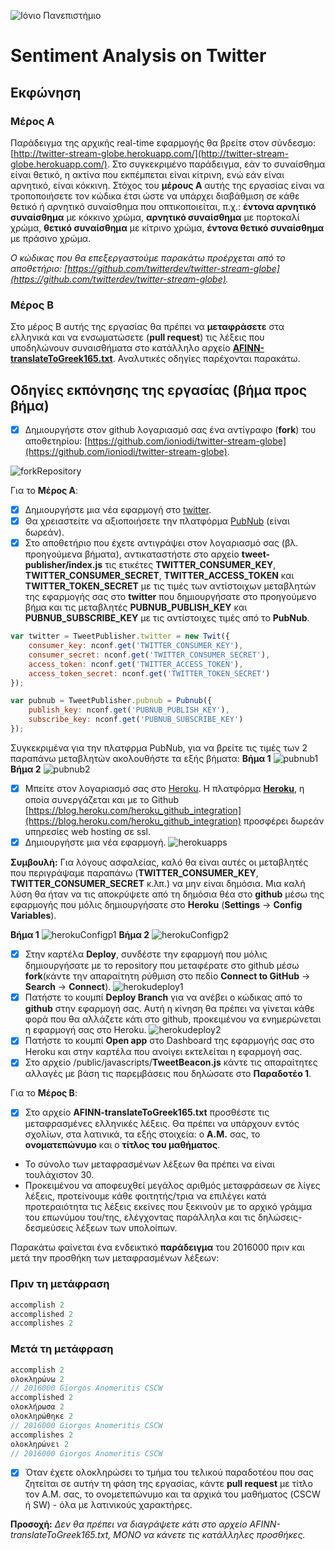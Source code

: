 ![Ιόνιο Πανεπιστήμιο](screenshots/logo-ionio-black-150x150.jpg)

# Sentiment Analysis on Twitter

## Εκφώνηση
### Μέρος Α
Παράδειγμα της αρχικής real-time εφαρμογής θα βρείτε στον σύνδεσμο: [http://twitter-stream-globe.herokuapp.com/](http://twitter-stream-globe.herokuapp.com/). Στο συγκεκριμένο παράδειγμα, εάν το συναίσθημα είναι θετικό, η ακτίνα που εκπέμπεται είναι κίτρινη, ενώ εάν είναι αρνητικό, είναι κόκκινη. Στόχος του **μέρους Α** αυτής της εργασίας είναι να τροποποιήσετε τον κώδικα έτσι ώστε να υπάρχει διαβάθμιση σε κάθε θετικό ή αρνητικό συναίσθημα που οπτικοποιείται, π.χ.: **έντονα αρνητικό συναίσθημα** με κόκκινο χρώμα, **αρνητικό συναίσθημα** με πορτοκαλί χρώμα, **θετικό συναίσθημα** με κίτρινο χρώμα, **έντονα θετικό συναίσθημα** με πράσινο χρώμα.

*Ο κώδικας που θα επεξεργαστούμε παρακάτω προέρχεται από το αποθετήριο: [https://github.com/twitterdev/twitter-stream-globe](https://github.com/twitterdev/twitter-stream-globe).* 

### Μέρος Β
Στο μέρος Β αυτής της εργασίας θα πρέπει να **μεταφράσετε** στα ελληνικά και να ενσωματώσετε (**pull request**) τις λέξεις που υποδηλώνουν συναισθήματα στο κατάλληλο αρχείο **[AFINN-translateToGreek165.txt](https://github.com/ioniodi/twitter-stream-globe/blob/master/AFINN-translateToGreek165.txt)**. Αναλυτικές οδηγίες παρέχονται παρακάτω.


## Οδηγίες εκπόνησης της εργασίας (βήμα προς βήμα)
- [x] Δημιουργήστε στον github λογαριασμό σας ένα αντίγραφο (**fork**) του αποθετηρίου: [https://github.com/ioniodi/twitter-stream-globe](https://github.com/ioniodi/twitter-stream-globe).

![forkRepository](https://github.com/courses-ionio/projects/blob/master/tweetSentimentStreamGlobe/screenshots/odigiesTwitterSentimentGlobe00.png)


Για το **Μέρος Α**:
- [x] Δημιουργήστε μια νέα εφαρμογή στο [twitter](https://apps.twitter.com/).
- [x] Θα χρειαστείτε να αξιοποιήσετε την πλατφόρμα [PubNub](https://admin.pubnub.com/) (είναι δωρεάν).
- [x] Στο αποθετήριο που έχετε αντιγράψει στον λογαριασμό σας (βλ. προηγούμενα βήματα), αντικαταστήστε στο αρχείο **tweet-publisher/index.js** τις ετικέτες **TWITTER_CONSUMER_KEY**, **TWITTER_CONSUMER_SECRET**, **TWITTER_ACCESS_TOKEN** και **TWITTER_TOKEN_SECRET** με τις τιμές των αντίστοιχων μεταβλητών της εφαρμογής σας στο **twitter** που δημιουργήσατε στο προηγούμενο βήμα και τις μεταβλητές **PUBNUB_PUBLISH_KEY** και **PUBNUB_SUBSCRIBE_KEY** με τις αντίστοιχες τιμές από το **PubNub**.
```javascript
var twitter = TweetPublisher.twitter = new Twit({
	consumer_key: nconf.get('TWITTER_CONSUMER_KEY'),
	consumer_secret: nconf.get('TWITTER_CONSUMER_SECRET'),
	access_token: nconf.get('TWITTER_ACCESS_TOKEN'),
	access_token_secret: nconf.get('TWITTER_TOKEN_SECRET')
});

var pubnub = TweetPublisher.pubnub = Pubnub({
	publish_key: nconf.get('PUBNUB_PUBLISH_KEY'),
	subscribe_key: nconf.get('PUBNUB_SUBSCRIBE_KEY')
});
```
Συγκεκριμένα για την πλατφρμα PubNub, για να βρείτε τις τιμές των 2 παραπάνω μεταβλητών ακολουθήστε τα εξής βήματα:
**Βήμα 1**
![pubnub1](https://github.com/courses-ionio/projects/blob/master/tweetSentimentStreamGlobe/screenshots/odigiesTwitterSentimentGlobe09.png)
**Βήμα 2**
![pubnub2](https://github.com/courses-ionio/projects/blob/master/tweetSentimentStreamGlobe/screenshots/odigiesTwitterSentimentGlobe10.png)
- [x] Μπείτε στον λογαριασμό σας στο [Heroku](https://www.heroku.com/). Η πλατφόρμα **[Heroku](https://www.heroku.com/)**, η οποία συνεργάζεται και με το Github [https://blog.heroku.com/heroku_github_integration](https://blog.heroku.com/heroku_github_integration) προσφέρει δωρεάν υπηρεσίες web hosting σε ssl.
- [x] Δημιουργήστε μια νέα εφαρμογή.
![herokuapps](https://github.com/courses-ionio/projects/blob/master/tweetSentimentStreamGlobe/screenshots/odigiesTwitterSentimentGlobe02.png)

**Συμβουλή:** Για λόγους ασφαλείας, καλό θα είναι αυτές οι μεταβλητές που περιγράψαμε παραπάνω (**TWITTER_CONSUMER_KEY**, **TWITTER_CONSUMER_SECRET** κ.λπ.) να μην είναι δημόσια. Μια καλή λύση θα ήταν να τις αποκρύψετε από τη δημόσια θέα στο **github** μέσω της εφαρμογής που μόλις δημιουργήσατε στο **Heroku** (**Settings** -> **Config Variables**).

**Βήμα 1**
![herokuConfigp1](https://github.com/courses-ionio/projects/blob/master/tweetSentimentStreamGlobe/screenshots/odigiesTwitterSentimentGlobe08.png)
**Βήμα 2**
![herokuConfigp2](https://github.com/courses-ionio/projects/blob/master/tweetSentimentStreamGlobe/screenshots/odigiesTwitterSentimentGlobe081.jpg)

- [x] Στην καρτέλα **Deploy**, συνδέστε την εφαρμογή που μόλις δημιουργήσατε με το repository που μεταφέρατε στο github μέσω **fork**(κάντε την απαραίτητη ρύθμιση στο πεδίο **Connect to GitHub** -> **Search** -> **Connect**).
![herokudeploy1](https://github.com/courses-ionio/projects/blob/master/tweetSentimentStreamGlobe/screenshots/odigiesTwitterSentimentGlobe05.png)
- [x] Πατήστε το κουμπί **Deploy Branch** για να ανέβει ο κώδικας από το **github** στην εφαρμογή σας. Αυτή η κίνηση θα πρέπει να γίνεται κάθε φορά που θα αλλάζετε κάτι στο github, προκειμένου να ενημερώνεται η εφαρμογή σας στο Heroku.
![herokudeploy2](https://github.com/courses-ionio/projects/blob/master/tweetSentimentStreamGlobe/screenshots/odigiesTwitterSentimentGlobe06.png)
- [x] Πατήστε το κουμπί **Open app** στο Dashboard της εφαρμογής σας στο Heroku και στην καρτέλα που ανοίγει εκτελείται η εφαρμογή σας.
- [x] Στο αρχείο /public/javascripts/**TweetBeacon.js** κάντε τις απαραίτητες αλλαγές με βάση τις παρεμβάσεις που δηλώσατε στο **Παραδοτέο 1**.

Για το **Μέρος Β**:
- [x] Στο αρχείο **AFINN-translateToGreek165.txt** προσθέστε τις μεταφρασμένες ελληνικές λέξεις. Θα πρέπει να υπάρχουν εντός σχολίων, στα λατινικά, τα εξής στοιχεία: ο **Α.Μ.** σας, το **ονοματεπώνυμο** και ο **τίτλος του μαθήματος**.
* Το σύνολο των μεταφρασμένων λέξεων θα πρέπει να είναι τουλάχιστον 30.
* Προκειμένου να αποφευχθεί μεγάλος αριθμός μεταφράσεων σε λίγες λέξεις, προτείνουμε κάθε φοιτητής/τρια να επιλέγει κατά προτεραιότητα τις λέξεις εκείνες που ξεκινούν με το αρχικό γράμμα του επωνύμου του/της, ελέγχοντας παράλληλα και τις δηλώσεις-δεσμεύσεις λέξεων των υπολοίπων.

Παρακάτω φαίνεται ένα ενδεικτικό **παράδειγμα** του 2016000 πριν και μετά την προσθήκη των μεταφρασμένων λέξεων:

### Πριν τη μετάφραση

```javascript
accomplish 2
accomplished 2
accomplishes 2
```

### Μετά τη μετάφραση

```javascript
accomplish 2
ολοκληρώνω 2
// 2016000 Giorgos Αnomeritis CSCW
accomplished 2
ολοκλήρωσα 2
ολοκληρώθηκε 2
// 2016000 Giorgos Αnomeritis CSCW
accomplishes 2
ολοκληρώνει 2
// 2016000 Giorgos Αnomeritis CSCW
```

- [x] Όταν έχετε ολοκληρώσει το τμήμα του τελικού παραδοτέου που σας ζητείται σε αυτήν τη φάση της εργασίας, κάντε **pull request** με τίτλο τον Α.Μ. σας, το ονομετεπώνυμο και τα αρχικά του μαθήματος (CSCW ή SW) - όλα με λατινικούς χαρακτήρες.

**Προσοχή:** *Δεν θα πρέπει να διαγράψετε κάτι στο αρχείο AFINN-translateToGreek165.txt, ΜΟΝΟ να κάνετε τις κατάλληλες προσθήκες.*
